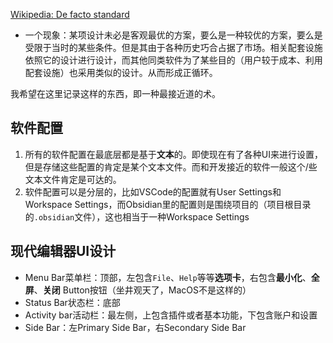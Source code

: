 [Wikipedia: De facto standard](https://en.wikipedia.org/wiki/De_facto_standard)

+ 一个现象：某项设计未必是客观最优的方案，要么是一种较优的方案，要么是受限于当时的某些条件。但是其由于各种历史巧合占据了市场。相关配套设施依照它的设计进行设计，而其他同类软件为了某些目的（用户较于成本、利用配套设施）也采用类似的设计。从而形成正循环。

我希望在这里记录这样的东西，即一种最接近道的术。

## 软件配置

1. 所有的软件配置在最底层都是基于**文本**的。即使现在有了各种UI来进行设置，但是存储这些配置的肯定是某个文本文件。而和开发接近的软件一般这个/些文本文件肯定是可达的。
2. 软件配置可以是分层的，比如VSCode的配置就有User Settings和Workspace Settings，而Obsidian里的配置则是围绕项目的（项目根目录的`.obsidian`文件），这也相当于一种Workspace Settings

## 现代编辑器UI设计

+ Menu Bar菜单栏：顶部，左包含`File`、`Help`等等**选项卡**，右包含**最小化**、**全屏**、**关闭** Button按钮（坐井观天了，MacOS不是这样的）
+ Status Bar状态栏：底部
+ Activity bar活动栏：最左侧，上包含插件或者基本功能，下包含账户和设置
+ Side Bar：左Primary Side Bar，右Secondary Side Bar
